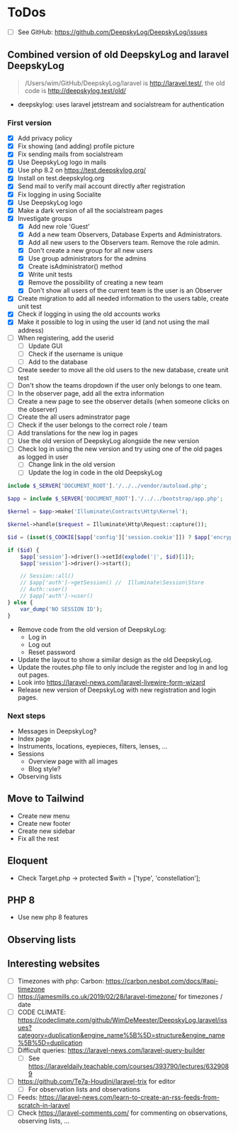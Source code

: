 # ToDos

+ [ ] See GitHub: <https://github.com/DeepskyLog/DeepskyLog/issues>

## Combined version of old DeepskyLog and laravel DeepskyLog

> /Users/wim/GitHub/DeepskyLog/laravel is http://laravel.test/, the old code is http://deepskylog.test/old/

+ deepskylog: uses laravel jetstream and socialstream for authentication

### First version

+ [X] Add privacy policy
+ [X] Fix showing (and adding) profile picture
+ [X] Fix sending mails from socialstream
+ [X] Use DeepskyLog logo in mails
+ [X] Use php 8.2 on https://test.deepskylog.org/
+ [X] Install on test.deepskylog.org
+ [X] Send mail to verify mail account directly after registration
+ [X] Fix logging in using Socialite
+ [X] Use DeepskyLog logo
+ [X] Make a dark version of all the socialstream pages
+ [X] Investigate groups
  + [X] Add new role 'Guest'
  + [X] Add a new team Observers, Database Experts and Administrators.
  + [X] Add all new users to the Observers team.  Remove the role admin.
  + [X] Don't create a new group for all new users
  + [X] Use group administrators for the admins
  + [X] Create isAdministrator() method
  + [X] Write unit tests
  + [X] Remove the possibility of creating a new team
  + [X] Don't show all users of the current team is the user is an Observer
+ [X] Create migration to add all needed information to the users table, create unit test
+ [X] Check if logging in using the old accounts works
+ [X] Make it possible to log in using the user id (and not using the mail address)
+ [ ] When registering, add the userid
  + [ ] Update GUI
  + [ ] Check if the username is unique
  + [ ] Add to the database
+ [ ] Create seeder to move all the old users to the new database, create unit test
+ [ ] Don't show the teams dropdown if the user only belongs to one team.
+ [ ] In the observer page, add all the extra information
+ [ ] Create a new page to see the observer details (when someone clicks on the observer)
+ [ ] Create the all users adminstrator page
+ [ ] Check if the user belongs to the correct role / team
+ [ ] Add translations for the new log in pages
+ [ ] Use the old version of DeepskyLog alongside the new version
+ [ ] Check log in using the new version and try using one of the old pages as logged in user
  + [ ] Change link in the old version
  + [ ] Update the log in code in the old DeepskyLog

```php
include $_SERVER['DOCUMENT_ROOT'].'/../../vendor/autoload.php';

$app = include $_SERVER['DOCUMENT_ROOT'].'/../../bootstrap/app.php';

$kernel = $app->make('Illuminate\Contracts\Http\Kernel');

$kernel->handle($request = Illuminate\Http\Request::capture());

$id = (isset($_COOKIE[$app['config']['session.cookie']]) ? $app['encrypter']->decrypt($_COOKIE[$app['config']['session.cookie']], false) : null);

if ($id) {
    $app['session']->driver()->setId(explode('|', $id)[1]);
    $app['session']->driver()->start();

    // Session::all()
    // $app['auth']->getSession() //  Illuminate\Session\Store
    // Auth::user()
    // $app['auth']->user()
} else {
    var_dump('NO SESSION ID');
}
```

+ Remove code from the old version of DeepskyLog:
  + Log in
  + Log out
  + Reset password
+ Update the layout to show a similar design as the old DeepskyLog.
+ Update the routes.php file to only include the register and log in and log out pages.
+ Look into https://laravel-news.com/laravel-livewire-form-wizard
+ Release new version of DeepskyLog with new registration and login pages.

### Next steps

+ Messages in DeepskyLog?
+ Index page
+ Instruments, locations, eyepieces, filters, lenses, ...
+ Sessions
  + Overview page with all images
  + Blog style?
+ Observing lists

## Move to Tailwind

+ Create new menu
+ Create new footer
+ Create new sidebar
+ Fix all the rest

## Eloquent

+ Check Target.php -> protected $with = ['type', 'constellation'];

## PHP 8

+ Use new php 8 features

## Observing lists

## Interesting websites

+ [ ] Timezones with php: Carbon: <https://carbon.nesbot.com/docs/#api-timezone>
+ [ ] <https://jamesmills.co.uk/2019/02/28/laravel-timezone/> for timezones / date
+ [ ] CODE CLIMATE: <https://codeclimate.com/github/WimDeMeester/DeepskyLog.laravel/issues?category=duplication&engine_name%5B%5D=structure&engine_name%5B%5D=duplication>
+ [ ] Difficult queries: <https://laravel-news.com/laravel-query-builder>
  + [ ] See https://laraveldaily.teachable.com/courses/393790/lectures/6329089
+ [ ] <https://github.com/Te7a-Houdini/laravel-trix> for editor
  + [ ] For observation lists and observations
+ [ ] Feeds: https://laravel-news.com/learn-to-create-an-rss-feeds-from-scratch-in-laravel
+ [ ] Check https://laravel-comments.com/ for commenting on observations, observing lists, ...
